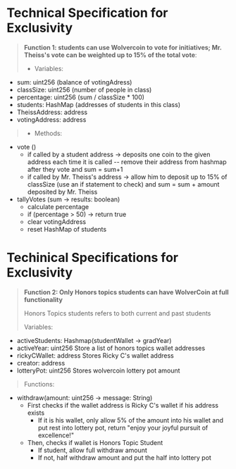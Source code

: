 # Technical Specification for Exclusivity 
> **Function 1: students can use Wolvercoin to vote for initiatives; Mr. Theiss's vote can be weighted up to 15% of the total vote**: 
> - Variables:
- sum: uint256 (balance of votingAdress)
- classSize: uint256 (number of people in class)
- percentage: uint256 (sum / classSize * 100)
- students: HashMap (addresses of students in this class)
- TheissAddress: address
- votingAddress: address
> - Methods:
- vote ()
  - if called by a student address -> deposits one coin to the given address each time it is called -- remove their address from hashmap after they vote and sum = sum+1
  - if called by Mr. Theiss's address -> allow him to deposit up to 15% of classSize (use an if statement to check) and sum = sum + amount deposited by Mr. Theiss
- tallyVotes (sum -> results: boolean)
  - calculate percentage
  - if (percentage > 50) -> return true
  - clear votingAddress
  - reset HashMap of students

# Techinical Specifications for Exclusivity
> **Function 2: Only Honors topics students can have WolverCoin at full functionality**
> 
> Honors Topics students refers to both current and past students
> 
> Variables:
- activeStudents: Hashmap(studentWallet -> gradYear)
- activeYear: uint256 Store a list of honors topics wallet addresses
- rickyCWallet: address Stores Ricky C's wallet address
- creator: address
- lotteryPot: uint256 Stores wolvercoin lottery pot amount
> Functions:
- withdraw(amount: uint256 -> message: String)
  - First checks if the wallet address is Ricky C's wallet if his address exists
    - If it is his wallet, only allow 5% of the amount into his wallet and put rest into lottery pot, return "enjoy your joyful pursuit of excellence!"
  - Then, checks if wallet is Honors Topic Student
    - If student, allow full withdraw amount
    - If not, half withdraw amount and put the half into lottery pot
